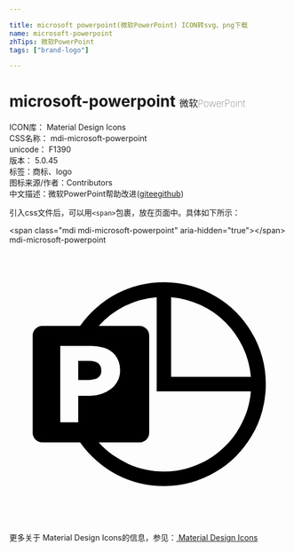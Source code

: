 ```yaml
---

title: microsoft powerpoint(微软PowerPoint) ICON转svg、png下载
name: microsoft-powerpoint
zhTips: 微软PowerPoint
tags: ["brand-logo"]

---
```


# microsoft-powerpoint  <small style="font-size: 60%;font-weight: 100">微软PowerPoint</small>


<div class="detail-page">
<p>
<span>
ICON库：
<span class="badge-secondary badge">Material Design Icons</span> 
</span>
<br/>
<span>
CSS名称：
<span class="badge-secondary badge">mdi-microsoft-powerpoint</span> 
</span>
<br/>
<span>
unicode：
<span class="badge-secondary badge">F1390</span> 
<copy-btn content='F1390' btn-title=""></copy-btn>
<copy-btn :content='String.fromCodePoint(parseInt("F1390", 16))' btn-title="复制U"></copy-btn>
</span>
<br/>
<span>
版本：
<span class="badge-secondary badge">5.0.45</span> 
</span><br/><span>标签：<span class="badge-light badge"><router-link to="/tags/brand-logo.html">商标、logo</router-link></span></span>
<br/>
<span>图标来源/作者：<span class="badge-light badge">Contributors</span></span> 
<br/>
<span class="zh-detail">中文描述：<span class="badge-primary badge">微软PowerPoint</span><span class="help-link"><span>帮助改进</span>(<a href="https://gitee.com/liuwave/icon-helper/edit/master/json/material/microsoft-powerpoint.json" target="_blank" rel="noopener noreferrer">gitee</a><a href="https://github.com/liuwave/icon-helper/edit/master/json/material/microsoft-powerpoint.json" target="_blank" rel="noopener noreferrer">github</a></span>)</span><br/>
</p>
</div>
<div class="alert alert-dark">
  <i class="mdi mdi-microsoft-powerpoint mdi-48px"></i>
  <i class="mdi mdi-microsoft-powerpoint mdi-36px"></i>
  <i class="mdi mdi-microsoft-powerpoint mdi-24px"></i>
  <i class="mdi mdi-microsoft-powerpoint mdi-18px"></i>
</div>
<div>
  <p>引入css文件后，可以用<code>&lt;span&gt;</code>包裹，放在页面中。具体如下所示：    
  </p>
  <div class="alert alert-primary" style="font-size: 14px">
    &lt;span class="mdi mdi-microsoft-powerpoint" aria-hidden="true"&gt;&lt;/span&gt;
    <copy-btn content='<span class="mdi mdi-microsoft-powerpoint" aria-hidden="true"></span>'></copy-btn>
  </div>
  <div class="alert alert-secondary">
    <i class="mdi mdi-microsoft-powerpoint"
    style="font-size: 24px"
    aria-hidden="true"></i> mdi-microsoft-powerpoint
    <copy-btn content="mdi-microsoft-powerpoint" btn-title="复制图标名称"></copy-btn>
  </div>
</div>
<div id="svg" class="svg-wrap">
<svg xmlns="http://www.w3.org/2000/svg" viewBox="0 0 24 24"><path d="M13.25 3.25Q14.46 3.25 15.58 3.56 16.7 3.88 17.67 4.45 18.64 5 19.44 5.81 20.23 6.61 20.8 7.58 21.38 8.55 21.69 9.67 22 10.79 22 12 22 13.21 21.69 14.33 21.38 15.45 20.8 16.42 20.23 17.39 19.44 18.19 18.64 19 17.67 19.55 16.7 20.13 15.58 20.44 14.46 20.75 13.25 20.75 12.18 20.75 11.15 20.5 10.12 20.24 9.2 19.76 8.28 19.27 7.5 18.58 6.69 17.88 6.07 17H2.83Q2.5 17 2.24 16.76 2 16.5 2 16.17V7.83Q2 7.5 2.24 7.25 2.5 7 2.83 7H6.07Q6.69 6.12 7.5 5.42 8.28 4.72 9.2 4.24 10.13 3.76 11.15 3.5 12.18 3.25 13.25 3.25M13.88 4.53V11.37H20.72Q20.6 10 20.03 8.81 19.46 7.62 18.55 6.7 17.64 5.79 16.43 5.22 15.23 4.65 13.88 4.53M9.5 10.84Q9.5 10.27 9.3 9.87 9.11 9.46 8.78 9.21 8.45 8.95 8 8.84 7.55 8.72 7 8.72H4.37V15.27H5.91V13H6.94Q7.42 13 7.87 12.84 8.33 12.7 8.69 12.43 9.05 12.17 9.27 11.76 9.5 11.36 9.5 10.84M13.25 19.5Q14.23 19.5 15.14 19.26 16.04 19 16.85 18.58 17.66 18.13 18.33 17.5 19 16.89 19.5 16.13 20 15.36 20.33 14.47 20.64 13.58 20.72 12.62H12.64V4.53Q11.19 4.65 9.91 5.29 8.63 5.93 7.67 7H11.17Q11.5 7 11.76 7.25 12 7.5 12 7.83V16.17Q12 16.5 11.76 16.76 11.5 17 11.17 17H7.67Q8.2 17.6 8.84 18.06 9.5 18.5 10.19 18.84 10.91 19.17 11.68 19.33 12.45 19.5 13.25 19.5M6.85 10Q7.32 10 7.61 10.19 7.89 10.38 7.89 10.89 7.89 11.11 7.79 11.25 7.69 11.39 7.53 11.5 7.37 11.57 7.18 11.6 7 11.64 6.8 11.64H5.91V10H6.85Z" /></svg>
</div>
<detail full-name='mdi-microsoft-powerpoint'></detail>
    
<div><p>更多关于 Material Design Icons的信息，参见：<a target="_blank" href="https://iconhelper.cn/material.html"> Material Design Icons</a>
</p></div>
